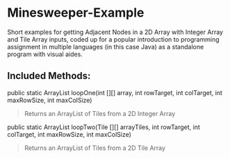 # Minesweeper-Example
Short examples for getting Adjacent Nodes in a 2D Array with Integer Array and Tile Array inputs, coded up for a popular introduction to programming assignment in multiple languages (in this case Java) as a standalone program with visual aides.

## Included Methods:
public static ArrayList<Tile> loopOne(int [][] array, int rowTarget, int colTarget, int maxRowSize, int maxColSize)
> Returns an ArrayList of Tiles from a 2D Integer Array
  
public static ArrayList<Tile> loopTwo(Tile [][] arrayTiles, int rowTarget, int colTarget, int maxRowSize, int maxColSize)
> Returns an ArrayList of Tiles from a 2D Tile Array
